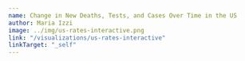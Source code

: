```yaml
---
name: Change in New Deaths, Tests, and Cases Over Time in the US
author: Maria Izzi
image: ../img/us-rates-interactive.png
link: "/visualizations/us-rates-interactive"
linkTarget: "_self"
---
```

